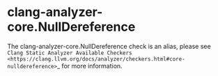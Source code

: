 clang-analyzer-core.NullDereference
===================================

The clang-analyzer-core.NullDereference check is an alias, please see
`Clang Static Analyzer Available Checkers <https://clang.llvm.org/docs/analyzer/checkers.html#core-nulldereference>`\_
for more information.
